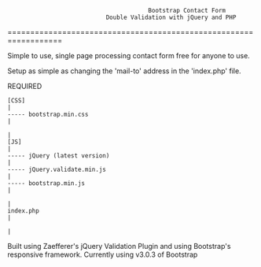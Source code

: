 											Bootstrap Contact Form
								Double Validation with jQuery and PHP
==================================================================

Simple to use, single page processing contact form free for anyone to use.

Setup as simple as changing the 'mail-to' address in the 'index.php' file.

REQUIRED
````````````````````````````````````````````````````````````````````````|
[CSS]																			|
----- bootstrap.min.css													|
																					|
[JS]																				|
----- jQuery (latest version)											|
----- jQuery.validate.min.js											|
----- bootstrap.min.js														|	
																					|
index.php																		|
																					|
````````````````````````````````````````````````````````````````````````

Built using Zaefferer's jQuery Validation Plugin and using Bootstrap's responsive framework.
Currently using v3.0.3 of Bootstrap